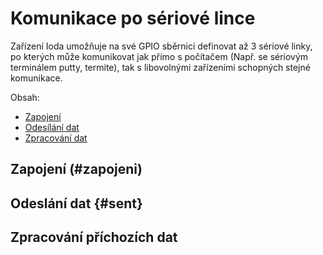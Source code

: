 # Komunikace po sériové lince 

Zařízení Ioda umožňuje na své GPIO sběrnici definovat až 3 sériové linky, po kterých může komunikovat jak přímo s počítačem (Např. se sériovým terminálem putty, termite), tak s libovolnými zařízeními schopných stejné komunikace. 

Obsah:
* [Zapojení](#zapojeni)
* [Odesílání dat](#sent)
* [Zpracování dat](#recieve)

## Zapojení (#zapojeni)



## Odeslání dat {#sent}

## Zpracování příchozích dat  